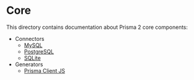 # Core

This directory contains documentation about Prisma 2 core components:

- Connectors
  - [MySQL](./connectors/mysql.md)
  - [PostgreSQL](./connectors/postgresql.md)
  - [SQLite](./connectors/sqlite.md)
- Generators
  - [Prisma Client JS](./generators/prisma-client-js.md)